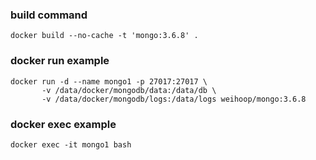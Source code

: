 ### build command

```
docker build --no-cache -t 'mongo:3.6.8' .
```

### docker run example

```
docker run -d --name mongo1 -p 27017:27017 \ 
       -v /data/docker/mongodb/data:/data/db \ 
       -v /data/docker/mongodb/logs:/data/logs weihoop/mongo:3.6.8 
```

### docker exec example

```
docker exec -it mongo1 bash
```
